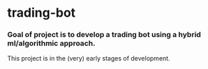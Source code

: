 # trading-bot

### Goal of project is to develop a trading bot using a hybrid ml/algorithmic approach.

This project is in the (very) early stages of development.

